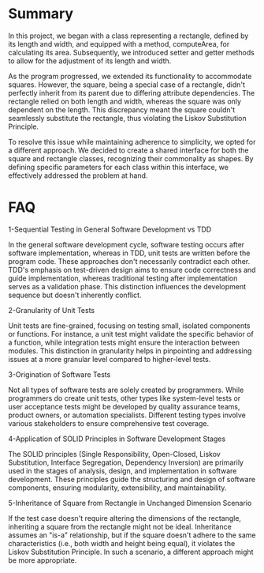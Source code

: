 # Summary
In this project, we began with a class representing a rectangle, defined by its length and width, and equipped with a method, computeArea, for calculating its area. Subsequently, we introduced setter and getter methods to allow for the adjustment of its length and width.

As the program progressed, we extended its functionality to accommodate squares. However, the square, being a special case of a rectangle, didn't perfectly inherit from its parent due to differing attribute dependencies. The rectangle relied on both length and width, whereas the square was only dependent on the length. This discrepancy meant the square couldn't seamlessly substitute the rectangle, thus violating the Liskov Substitution Principle.

To resolve this issue while maintaining adherence to simplicity, we opted for a different approach. We decided to create a shared interface for both the square and rectangle classes, recognizing their commonality as shapes. By defining specific parameters for each class within this interface, we effectively addressed the problem at hand.

# FAQ
1-Sequential Testing in General Software Development vs TDD

In the general software development cycle, software testing occurs after software implementation, whereas in TDD, unit tests are written before the program code. These approaches don't necessarily contradict each other. TDD's emphasis on test-driven design aims to ensure code correctness and guide implementation, whereas traditional testing after implementation serves as a validation phase. This distinction influences the development sequence but doesn't inherently conflict.

2-Granularity of Unit Tests

Unit tests are fine-grained, focusing on testing small, isolated components or functions. For instance, a unit test might validate the specific behavior of a function, while integration tests might ensure the interaction between modules. This distinction in granularity helps in pinpointing and addressing issues at a more granular level compared to higher-level tests.

3-Origination of Software Tests

Not all types of software tests are solely created by programmers. While programmers do create unit tests, other types like system-level tests or user acceptance tests might be developed by quality assurance teams, product owners, or automation specialists. Different testing types involve various stakeholders to ensure comprehensive test coverage.

4-Application of SOLID Principles in Software Development Stages

The SOLID principles (Single Responsibility, Open-Closed, Liskov Substitution, Interface Segregation, Dependency Inversion) are primarily used in the stages of analysis, design, and implementation in software development. These principles guide the structuring and design of software components, ensuring modularity, extensibility, and maintainability.

5-Inheritance of Square from Rectangle in Unchanged Dimension Scenario

If the test case doesn't require altering the dimensions of the rectangle, inheriting a square from the rectangle might not be ideal. Inheritance assumes an "is-a" relationship, but if the square doesn't adhere to the same characteristics (i.e., both width and height being equal), it violates the Liskov Substitution Principle. In such a scenario, a different approach might be more appropriate.
